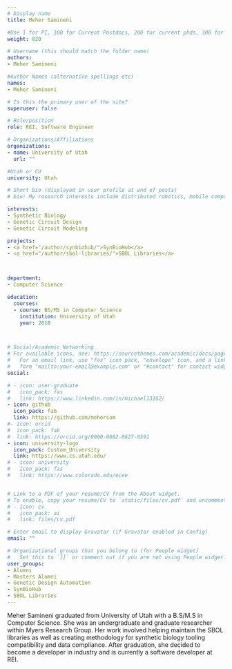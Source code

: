 ```yaml
---
# Display name
title: Meher Samineni

#Use 1 for PI, 100 for Current Postdocs, 200 for current phds, 300 for current masters, 400 for current undergrads, 800 for alum postdocs, 810 for alum phds, 820 for alum masters, and 830 for alum undergrads
weight: 820

# Username (this should match the folder name)
authors:
- Meher Samineni

#Author Names (alternative spellings etc)
names:
- Meher Samineni

# Is this the primary user of the site?
superuser: false

# Role/position
role: REI, Software Engineer

# Organizations/Affiliations
organizations:
- name: University of Utah
  url: ""

#Utah or CU
university: Utah

# Short bio (displayed in user profile at end of posts)
# bio: My research interests include distributed robotics, mobile computing and programmable matter.

interests:
- Synthetic Biology
- Genetic Circuit Design
- Genetic Circuit Modeling

projects:
- <a href="/author/synbiohub/">SynBioHub</a>
- <a href="/author/sbol-libraries/">SBOL Libraries</a>



department:
- Computer Science

education:
  courses:
  - course: BS/MS in Computer Science
    institution: University of Utah
    year: 2018



# Social/Academic Networking
# For available icons, see: https://sourcethemes.com/academic/docs/page-builder/#icons
#   For an email link, use "fas" icon pack, "envelope" icon, and a link in the
#   form "mailto:your-email@example.com" or "#contact" for contact widget.
social:

# - icon: user-graduate
#   icon_pack: fas
#   link: https://www.linkedin.com/in/michael13162/
- icon: github
  icon_pack: fab
  link: https://github.com/mehersam
#- icon: orcid
#  icon_pack: fab
#  link: https://orcid.org/0000-0002-8627-0591
- icon: university-logo
  icon_pack: Custom_University
  link: https://www.cs.utah.edu/
# - icon: university
#   icon_pack: fas
#   link: https://www.colorado.edu/ecee


# Link to a PDF of your resume/CV from the About widget.
# To enable, copy your resume/CV to `static/files/cv.pdf` and uncomment the lines below.
# - icon: cv
#   icon_pack: ai
#   link: files/cv.pdf

# Enter email to display Gravatar (if Gravatar enabled in Config)
email: ""

# Organizational groups that you belong to (for People widget)
#   Set this to `[]` or comment out if you are not using People widget.
user_groups:
- Alumni
- Masters Alumni
- Genetic Design Automation
- SynBioHub
- SBOL Libraries
---
```


Meher Samineni graduated from University of Utah with a B.S/M.S in Computer Science. She was an undergraduate and graduate researcher within Myers Research Group. Her work involved helping maintain the SBOL libraries as well as creating methodology for synthetic biology tooling compatibility and data compliance. After graduation, she decided to become a developer in industry and is currently a software developer at REI. 